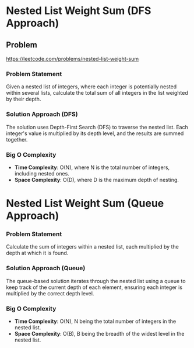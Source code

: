 # Nested List Weight Sum (DFS Approach)

## Problem
https://leetcode.com/problems/nested-list-weight-sum

### Problem Statement
Given a nested list of integers, where each integer is potentially nested within several lists, calculate the total sum of all integers in the list weighted by their depth.

### Solution Approach (DFS)
The solution uses Depth-First Search (DFS) to traverse the nested list. Each integer's value is multiplied by its depth level, and the results are summed together.

### Big O Complexity
- **Time Complexity**: O(N), where N is the total number of integers, including nested ones.
- **Space Complexity**: O(D), where D is the maximum depth of nesting.

# Nested List Weight Sum (Queue Approach)

### Problem Statement
Calculate the sum of integers within a nested list, each multiplied by the depth at which it is found.

### Solution Approach (Queue)
The queue-based solution iterates through the nested list using a queue to keep track of the current depth of each element, ensuring each integer is multiplied by the correct depth level.

### Big O Complexity
- **Time Complexity**: O(N), N being the total number of integers in the nested list.
- **Space Complexity**: O(B), B being the breadth of the widest level in the nested list.
